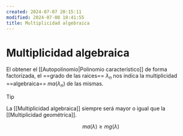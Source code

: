 ```yaml
---
created: 2024-07-07 20:15:11
modified: 2024-07-08 18:41:55
title: Multiplicidad algebraica
---
```


# Multiplicidad algebraica

El obtener el [[Autopolinomio|Polinomio característico]] de forma factorizada, el ==grado de las raices== $\lambda_n$ nos indica la multiplicidad ==algebraica== $ma(\lambda_n)$ de las mismas.

> [!tip]
> La [[Multiplicidad algebraica]] siempre será mayor o igual que la [[Multiplicidad geométrica]].
>
> $$
> ma(\lambda) \geq mg(\lambda)
> $$
